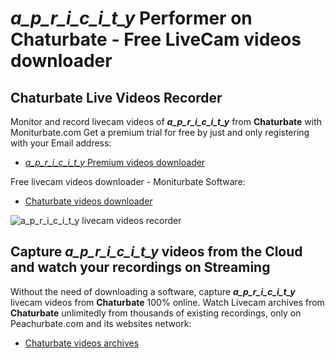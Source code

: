 # _a_p_r_i_c_i_t_y_ Performer on Chaturbate - Free LiveCam videos downloader

## Chaturbate Live Videos Recorder

Monitor and record livecam videos of **_a_p_r_i_c_i_t_y_** from **Chaturbate** with Moniturbate.com
Get a premium trial for free by just and only registering with your Email address:
* [_a_p_r_i_c_i_t_y_ Premium videos downloader](https://moniturbate.com/request-demo-licence-key.html)

Free livecam videos downloader - Moniturbate Software:
* [Chaturbate videos downloader](https://moniturbate.com/moniturbate-download-software.html)

![_a_p_r_i_c_i_t_y_ livecam videos recorder](https://peachurnet.com/templates/moniturbate-software.png)


## Capture _a_p_r_i_c_i_t_y_ videos from the Cloud and watch your recordings on Streaming

Without the need of downloading a software, capture **_a_p_r_i_c_i_t_y_** livecam videos from **Chaturbate** 100% online.
Watch Livecam archives from **Chaturbate** unlimitedly from thousands of existing recordings, only on Peachurbate.com and its websites network:
* [Chaturbate videos archives](https://peachurnet.com/)